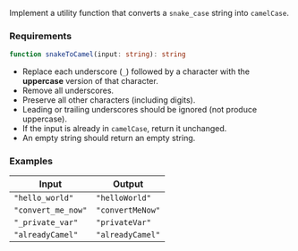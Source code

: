 Implement a utility function that converts a `snake_case` string into `camelCase`.

### Requirements

```ts
function snakeToCamel(input: string): string
```

* Replace each underscore (`_`) followed by a character with the **uppercase** version of that character.
* Remove all underscores.
* Preserve all other characters (including digits).
* Leading or trailing underscores should be ignored (not produce uppercase).
* If the input is already in `camelCase`, return it unchanged.
* An empty string should return an empty string.

### Examples

| Input             | Output        |
|-------------------|---------------|
| `"hello_world"`   | `"helloWorld"`|
| `"convert_me_now"`| `"convertMeNow"`|
| `"_private_var"`  | `"privateVar"`|
| `"alreadyCamel"`  | `"alreadyCamel"`|
